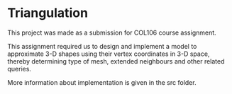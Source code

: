 # Triangulation

This project was made as a submission for COL106 course assignment.

This assignment required us to design and implement a model to approximate 3-D shapes using their vertex coordinates in 3-D
space, thereby determining type of mesh, extended neighbours and other related queries.

More information about implementation is given in the src folder.
